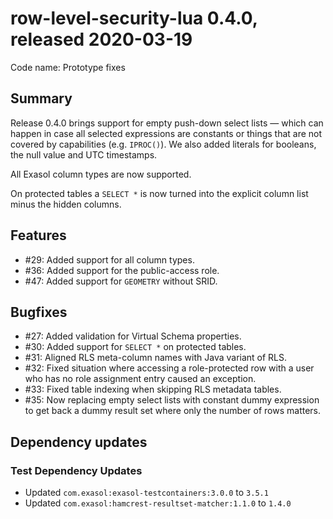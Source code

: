 # row-level-security-lua 0.4.0, released 2020-03-19

Code name: Prototype fixes

## Summary

Release 0.4.0 brings support for empty push-down select lists &mdash; which can happen in case all selected expressions are constants or things that are not covered by capabilities (e.g. `IPROC()`). We also added literals for booleans, the null value and UTC timestamps.

All Exasol column types are now supported.

On protected tables a `SELECT *` is now turned into the explicit column list minus the hidden columns.

## Features

* #29: Added support for all column types.
* #36: Added support for the public-access role.
* #47: Added support for `GEOMETRY` without SRID.

## Bugfixes

* #27: Added validation for Virtual Schema properties.
* #30: Added support for `SELECT *` on protected tables.
* #31: Aligned RLS meta-column names with Java variant of RLS.
* #32: Fixed situation where accessing a role-protected row with a user who has no role assignment entry caused an exception.
* #33: Fixed table indexing when skipping RLS metadata tables.
* #35: Now replacing empty select lists with constant dummy expression to get back a dummy result set where only the number of rows matters.

## Dependency updates

### Test Dependency Updates

* Updated `com.exasol:exasol-testcontainers:3.0.0` to `3.5.1`
* Updated `com.exasol:hamcrest-resultset-matcher:1.1.0` to `1.4.0`
